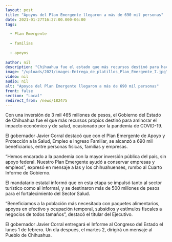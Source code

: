 ```yaml
---
layout: post
title: "Apoyos del Plan Emergente llegaron a más de 690 mil personas"
date: 2021-01-27T16:27:00.000-06:00
tags:
  
  - Plan Emergente
  
  - familias
  
  - apoyos
  
author: nil
description: "Chihuahua fue el estado que más recursos destinó para hacer frente a COVID-19 y la crisis económica que generó la pandemia, destaca el gobernador Javier Corral"
image: "/uploads/2021/images-Entrega_de_platillos_Plan_Emergente_7.jpg"
video: nil
audio: nil
alt: "Apoyos del Plan Emergente llegaron a más de 690 mil personas"
front: false
section: "Local"
redirect_from: /news/182475
---
```


Con una inversión de 3 mil 465 millones de pesos, el Gobierno del Estado de Chihuahua fue el que más recursos propios destinó para aminorar el impacto económico y de salud, ocasionado por la pandemia de COVID-19.

El gobernador Javier Corral destacó que con el Plan Emergente de Apoyo y Protección a la Salud, Empleo e Ingreso Familiar, se alcanzó a 690 mil beneficiarios, entre personas físicas, familias y empresas.

“Hemos encarado a la pandemia con la mayor inversión pública del país, sin apoyo federal. Nuestro Plan Emergente ayudó a conservar empresas y empleos”, expresó en mensaje a las y los chihuahuenses, rumbo al Cuarto Informe de Gobierno.

El mandatario estatal informó que en esta etapa se impulsó tanto al sector turístico como al informal, y se destinaron más de 500 millones de pesos para el fortalecimiento del Sector Salud.

“Beneficiamos a la población más necesitada con paquetes alimentarios, apoyos en efectivo y ocupación temporal, subsidios y estímulos fiscales a negocios de todos tamaños”, destacó el titular del Ejecutivo.

El gobernador Javier Corral entregará el Informe al Congreso del Estado el lunes 1 de febrero. Un día después, el martes 2, dirigirá un mensaje al Pueblo de Chihuahua.